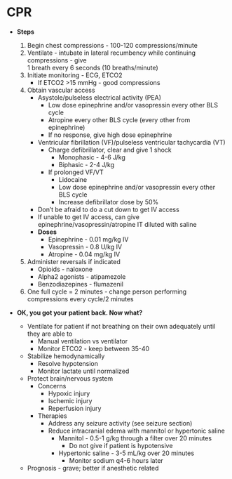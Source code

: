 # CPR

- **Steps**
  1. Begin chest compressions - 100-120 compressions/minute
  2. Ventilate - intubate in lateral recumbency while continuing compressions - give  
     1 breath every 6 seconds (10 breaths/minute)
  3. Initiate monitoring - ECG, ETCO2  
     - If ETCO2 >15 mmHg - good compressions
  4. Obtain vascular access  
     - Asystole/pulseless electrical activity (PEA)  
       - Low dose epinephrine and/or vasopressin every other BLS cycle  
       - Atropine every other BLS cycle (every other from epinephrine)  
       - If no response, give high dose epinephrine  
     - Ventricular fibrillation (VF)/pulseless ventricular tachycardia (VT)  
       - Charge defibrillator, clear and give 1 shock  
         - Monophasic - 4-6 J/kg  
         - Biphasic - 2-4 J/kg  
       - If prolonged VF/VT  
         - Lidocaine  
         - Low dose epinephrine and/or vasopressin every other BLS cycle  
         - Increase defibrillator dose by 50%  
     - Don’t be afraid to do a cut down to get IV access  
     - If unable to get IV access, can give epinephrine/vasopressin/atropine IT diluted with saline  
     - **Doses**  
       - Epinephrine - 0.01 mg/kg IV  
       - Vasopressin - 0.8 U/kg IV  
       - Atropine - 0.04 mg/kg IV  
  5. Administer reversals if indicated  
     - Opioids - naloxone  
     - Alpha2 agonists - atipamezole  
     - Benzodiazepines - flumazenil  
  6. One full cycle = 2 minutes - change person performing compressions every cycle/2 minutes

- **OK, you got your patient back. Now what?**
  - Ventilate for patient if not breathing on their own adequately until they are able to  
    - Manual ventilation vs ventilator  
    - Monitor ETCO2 - keep between 35-40  
  - Stabilize hemodynamically  
    - Resolve hypotension  
    - Monitor lactate until normalized  
  - Protect brain/nervous system  
    - Concerns  
      - Hypoxic injury  
      - Ischemic injury  
      - Reperfusion injury  
    - Therapies  
      - Address any seizure activity (see seizure section)  
      - Reduce intracranial edema with mannitol or hypertonic saline  
        - Mannitol - 0.5-1 g/kg through a filter over 20 minutes  
          - Do not give if patient is hypotensive  
        - Hypertonic saline - 3-5 mL/kg over 20 minutes  
          - Monitor sodium q4-6 hours later  
  - Prognosis - grave; better if anesthetic related
